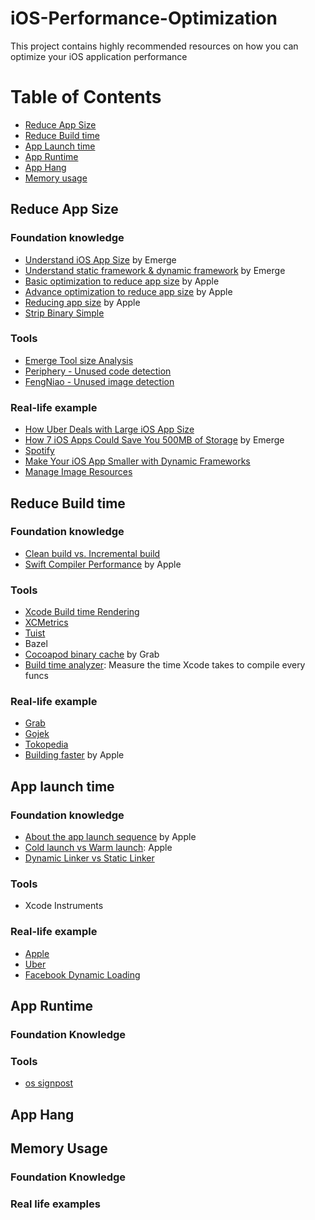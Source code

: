 # iOS-Performance-Optimization
This project contains highly recommended resources on how you can optimize your iOS application performance

# Table of Contents

- [Reduce App Size](#reduce-app-size)
- [Reduce Build time](#reduce-build-time)
- [App Launch time](#App-launch-time)
- [App Runtime](#App-run-time)
- [App Hang](#App-hang)
- [Memory usage](#memory-usage)

## Reduce App Size

### Foundation knowledge

- [Understand iOS App Size](https://docs.emergetools.com/docs/ios-app-size) by Emerge
- [Understand static framework & dynamic framework](https://www.emergetools.com/blog/posts/static-vs-dynamic-frameworks-ios-discussion-chat-gpt) by Emerge
- [Basic optimization to reduce app size](https://developer.apple.com/documentation/xcode/doing-basic-optimization-to-reduce-your-app-s-size) by Apple
- [Advance optimization to reduce app size](https://developer.apple.com/documentation/xcode/doing-advanced-optimization-to-further-reduce-your-app-s-size) by Apple
- [Reducing app size](https://developer.apple.com/documentation/xcode/reducing-your-app-s-size) by Apple
- [Strip Binary Simple](https://docs.emergetools.com/docs/strip-binary-symbols) 

### Tools

- [Emerge Tool size Analysis](https://www.emergetools.com/uploads)
- [Periphery - Unused code detection](https://github.com/peripheryapp/periphery)
- [FengNiao - Unused image detection](https://github.com/onevcat/FengNiao)

### Real-life example

- [How Uber Deals with Large iOS App Size](https://www.uber.com/en-SG/blog/how-uber-deals-with-large-ios-app-size/)
- [How 7 iOS Apps Could Save You 500MB of Storage](https://www.emergetools.com/blog/posts/7AppsThatCouldSaveYou500MB) by Emerge
- [Spotify](https://www.youtube.com/watch?v=v3rYaEXzRh4)
- [Make Your iOS App Smaller with Dynamic Frameworks](https://www.emergetools.com/blog/posts/make-your-ios-app-smaller-with-dynamic-frameworks)
- [Manage Image Resources](https://medium.com/p/45681f475461)

## Reduce Build time

### Foundation knowledge

- [Clean build vs. Incremental build](https://emndeniz.medium.com/xcode-build-time-optimization-abee9893e4c8)
- [Swift Compiler Performance](https://github.com/apple/swift/blob/main/docs/CompilerPerformance.md) by Apple 

### Tools

- [Xcode Build time Rendering](https://github.com/PaulTaykalo/xcode-build-times-rendering)
- [XCMetrics](https://github.com/spotify/XCMetrics)
- [Tuist](https://github.com/tuist/tuist)
- Bazel
- [Cocoapod binary cache](https://github.com/grab/cocoapods-binary-cache) by Grab
- [Build time analyzer](https://github.com/RobertGummesson/BuildTimeAnalyzer-for-Xcode): Measure the time Xcode takes to compile every funcs

### Real-life example

- [Grab](https://trinhngocthuyen.com/posts/tech/a-tale-of-project-build-time/)
- [Gojek](https://medium.com/gojekengineering/reducing-our-build-time-by-50-835b54c99588)
- [Tokopedia](https://medium.com/tokopedia-engineering/how-tokopedia-achieved-1000-faster-ios-build-time-7664b2d8ae5)
- [Building faster](https://developer.apple.com/videos/play/wwdc2018/408) by Apple

## App launch time

### Foundation knowledge

- [About the app launch sequence](https://developer.apple.com/documentation/uikit/app_and_environment/responding_to_the_launch_of_your_app/about_the_app_launch_sequence) by Apple
- [Cold launch vs Warm launch](https://developer.apple.com/documentation/xcode/reducing-your-app-s-launch-time#Understanding-cold-and-warm-launch): Apple
- [Dynamic Linker vs Static Linker](https://developer.apple.com/library/archive/documentation/DeveloperTools/Conceptual/DynamicLibraries/100-Articles/OverviewOfDynamicLibraries.html)

### Tools

- Xcode Instruments

### Real-life example

- [Apple](https://developer.apple.com/documentation/xcode/reducing-your-app-s-launch-time)
- [Uber](https://www.uber.com/en-SG/blog/measuring-performance-for-ios-apps-at-uber-scale/?uclick_id=50770e44-6b39-4177-9e17-b24247f0b7f6)
- [Facebook Dynamic Loading](https://medium.com/@stevedao91/dynamic-loading-for-ios-6229d39a0a70)

## App Runtime

### Foundation Knowledge

### Tools

- [os signpost](https://www.donnywals.com/measuring-performance-with-os_signpost)

## App Hang

## Memory Usage

### Foundation Knowledge

### Real life examples


